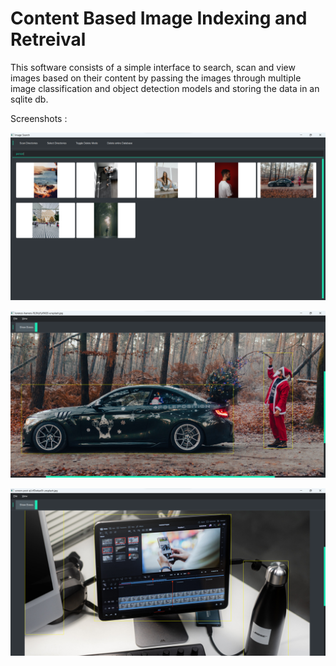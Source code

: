 # Content Based Image Indexing and Retreival

This software consists of a simple interface to search, scan and view images based on their content by passing the images through multiple image classification and object detection models and storing the data in an sqlite db.

Screenshots :

![](.\assets\Screenshot_20221223_162812.png)

![](.\assets\Screenshot_20221223_163639.png)

![](.\assets\Screenshot_20221223_164103.png)
